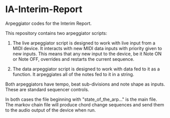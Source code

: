 # IA-Interim-Report
Arpeggiator codes for the Interim Report.

This repository contains two arpeggiator scripts:

1.  The live arpeggiator script is designed to work with live input from a MIDI device.
    It interacts with new MIDI data inputs with priority given to new inputs. This means
    that any new input to the device, be it Note ON or Note OFF, overrides and restarts the
    current sequence.
    
2.  The data arpeggiator script is designed to work with data fed to it as a function. 
    It arpeggiates all of the notes fed to it in a string.
    
    
Both arpeggiators have tempo, beat sub-divisions and note shape as inputs. These are standard sequencer controls.

In both cases the file beginning with "state_of_the_arp..." is the main file.
The markov chain file will produce chord change sequences and send them to the audio output of the device when run. 
